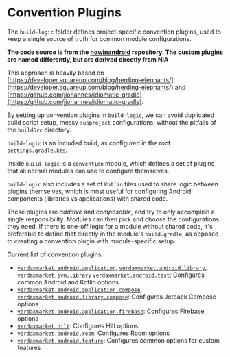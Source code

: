 # Convention Plugins

The `build-logic` folder defines project-specific convention plugins, used to keep a single
source of truth for common module configurations.

**The code source is from the [nowinandroid](https://github.com/android/nowinandroid/tree/main/build-logic) repository. The custom plugins are named differently, but are derived directly from NiA**

This approach is heavily based on
[https://developer.squareup.com/blog/herding-elephants/](https://developer.squareup.com/blog/herding-elephants/)
and
[https://github.com/jjohannes/idiomatic-gradle](https://github.com/jjohannes/idiomatic-gradle).

By setting up convention plugins in `build-logic`, we can avoid duplicated build script setup,
messy `subproject` configurations, without the pitfalls of the `buildSrc` directory.

`build-logic` is an included build, as configured in the root
[`settings.gradle.kts`](../settings.gradle.kts).

Inside `build-logic` is a `convention` module, which defines a set of plugins that all normal
modules can use to configure themselves.

`build-logic` also includes a set of `Kotlin` files used to share logic between plugins themselves,
which is most useful for configuring Android components (libraries vs applications) with shared
code.

These plugins are *additive* and *composable*, and try to only accomplish a single responsibility.
Modules can then pick and choose the configurations they need.
If there is one-off logic for a module without shared code, it's preferable to define that directly
in the module's `build.gradle`, as opposed to creating a convention plugin with module-specific
setup.

Current list of convention plugins:

- [`verdaxmarket.android.application`](convention/src/main/kotlin/AndroidApplicationConventionPlugin.kt),
  [`verdaxmarket.android.library`](convention/src/main/kotlin/AndroidLibraryConventionPlugin.kt), [`verdaxmarket.jvm.library`](convention/src/main/kotlin/JvmLibraryConventionPlugin.kt)
  [`verdaxmarket.android.test`](convention/src/main/kotlin/AndroidTestConventionPlugin.kt):
  Configures common Android and Kotlin options.
- [`verdaxmarket.android.application.compose`](convention/src/main/kotlin/AndroidApplicationComposeConventionPlugin.kt),
  [`verdaxmarket.android.library.compose`](convention/src/main/kotlin/AndroidLibraryComposeConventionPlugin.kt):
  Configures Jetpack Compose options
- [`verdaxmarket.android.application.firebase`](convention/src/main/kotlin/AndroidApplicationFirebaseConventionPlugin.kt): Configures Firebase options
- [`verdaxmarket.hilt`](convention/src/main/kotlin/HiltConventionPlugin.kt): Configures Hilt options
- [`verdaxmarket.android.room`](convention/src/main/kotlin/AndroidRoomConventionPlugin.kt): Configures Room options
- [`verdaxmarket.android.feature`](convention/src/main/kotlin/AndroidFeatureConventionPlugin.kt): Configures common options for custom features
